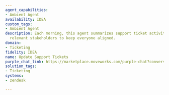 ```yaml
---
agent_capabilities:
- Ambient Agent
availability: IDEA
custom_tags:
- Ambient Agent
description: Each morning, this agent summarizes support ticket activity and notifies
  relevant stakeholders to keep everyone aligned.
domain:
- Ticketing
fidelity: IDEA
name: Update Support Tickets
purple_chat_link: https://marketplace.moveworks.com/purple-chat?conversation=%7B%22messages%22%3A%5B%7B%22parts%22%3A%5B%7B%22richText%22%3A%22%3Cp+xmlns%3D%5C%22http%3A%2F%2Fwww.w3.org%2F1999%2Fxhtml%5C%22%3EGood+morning%2C+Jane.+Here%27s+your+daily+summary+of+support+ticket+activity+for+your+key+accounts%3A%3C%2Fp%3E%3Cul+xmlns%3D%5C%22http%3A%2F%2Fwww.w3.org%2F1999%2Fxhtml%5C%22%3E%3Cli%3E%3Cb%3ENew+P1+Ticket%3A%3C%2Fb%3E+%3Cb%3ETKT-12345%3C%2Fb%3E+%5C%22API+Authentication+Failure%5C%22+for+%3Cb%3EGlobex+Corporation%3C%2Fb%3E+was+just+opened.%3C%2Fli%3E%3Cli%3E%3Cb%3EStale+Ticket%3A%3C%2Fb%3E+%3Cb%3ETKT-12301%3C%2Fb%3E+%5C%22Reporting+Discrepancy%5C%22+for+%3Cb%3EStark+Industries%3C%2Fb%3E+has+not+been+updated+in+3+days.%3C%2Fli%3E%3Cli%3E%3Cb%3ERecently+Resolved%3A%3C%2Fb%3E+%3Cb%3ETKT-12250%3C%2Fb%3E+%5C%22Feature+Request%3A+Dark+Mode%5C%22+for+%3Cb%3EWayne+Enterprises%3C%2Fb%3E+was+closed+yesterday.%3C%2Fli%3E%3C%2Ful%3E%3Cp+xmlns%3D%5C%22http%3A%2F%2Fwww.w3.org%2F1999%2Fxhtml%5C%22%3EYou+have+a+total+of+15+open+tickets+across+your+accounts.%3C%2Fp%3E%22%7D%2C%7B%22citations%22%3A%5B%7B%22citationTitle%22%3A%22TKT-12345%22%2C%22connectorName%22%3A%22zendesk%22%7D%2C%7B%22citationTitle%22%3A%22Globex+Corporation%22%2C%22connectorName%22%3A%22salesforce%22%7D%2C%7B%22citationTitle%22%3A%22TKT-12301%22%2C%22connectorName%22%3A%22zendesk%22%7D%2C%7B%22citationTitle%22%3A%22Stark+Industries%22%2C%22connectorName%22%3A%22salesforce%22%7D%2C%7B%22citationTitle%22%3A%22TKT-12250%22%2C%22connectorName%22%3A%22zendesk%22%7D%2C%7B%22citationTitle%22%3A%22Wayne+Enterprises%22%2C%22connectorName%22%3A%22salesforce%22%7D%5D%7D%2C%7B%22buttons%22%3A%5B%7B%22buttonText%22%3A%22Ping+assignee+on+TKT-12301%22%7D%2C%7B%22buttonText%22%3A%22View+P1+Ticket%22%7D%2C%7B%22buttonText%22%3A%22Dismiss%22%7D%5D%7D%5D%2C%22role%22%3A%22assistant%22%7D%5D%2C%22assistantConfig%22%3A%7B%22userName%22%3A%22Moveworks%22%2C%22initials%22%3A%22U%22%2C%22providedIcon%22%3A%22silhoutte%22%7D%2C%22userConfig%22%3A%7B%22userName%22%3A%22You%22%2C%22initials%22%3A%22U%22%2C%22providedIcon%22%3A%22silhoutte%22%7D%7D
solution_tags:
- Ticketing
systems:
- zendesk

---
```

